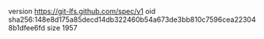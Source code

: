 version https://git-lfs.github.com/spec/v1
oid sha256:148e8d175a85decd14db322460b54a673de3bb810c7596cea223048b1dfee6fd
size 1957
